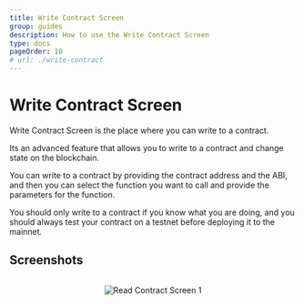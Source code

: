 ```yaml
---
title: Write Contract Screen
group: guides
description: How to use the Write Contract Screen
type: docs
pageOrder: 10
# url: ./write-contract
---
```


# Write Contract Screen

<p class="pb-4">Write Contract Screen is the place where you can write to a contract.</p>

<p class="pb-4">Its an advanced feature that allows you to write to a contract and change state on the blockchain.</p>

<p class="pb-4">You can write to a contract by providing the contract address and the ABI, and then you can select the function you want to call and provide the parameters for the function.</p>

<p class="pb-4">You should only write to a contract if you know what you are doing, and you should always test your contract on a testnet before deploying it to the mainnet.</p>


## Screenshots

<div style="align-items: center;
    display: flex;
    flex-direction: column;">

![Read Contract Screen 1](/images/pages/write-contract_screen1.webp)

</div>
